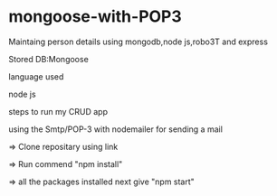 # mongoose-with-POP3

Maintaing person details using mongodb,node js,robo3T and express

Stored DB:Mongoose

language used

node js

steps to run my CRUD app

using the Smtp/POP-3 with nodemailer for sending a mail

=> Clone repositary using link

=> Run commend "npm install"

=> all the packages installed next give "npm start"
